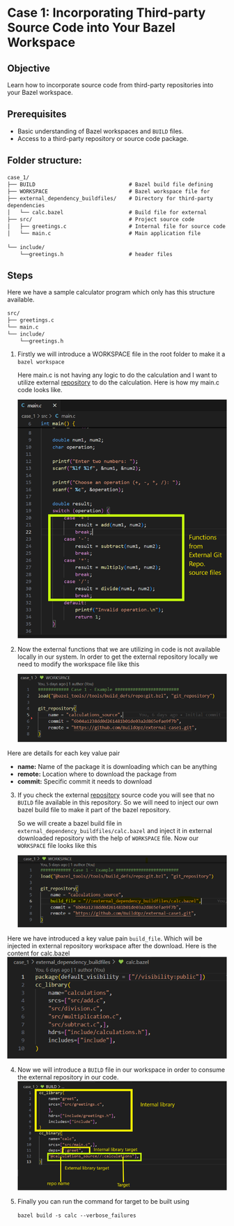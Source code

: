 # Case 1: Incorporating Third-party Source Code into Your Bazel Workspace

## Objective
Learn how to incorporate source code from third-party repositories into your Bazel workspace.

## Prerequisites
- Basic understanding of Bazel workspaces and `BUILD` files.
- Access to a third-party repository or source code package.

## **Folder structure**:

```
case_1/
├── BUILD                              # Bazel build file defining 
├── WORKSPACE                          # Bazel workspace file for 
├── external_dependency_buildfiles/    # Directory for third-party dependencies
│   └── calc.bazel                     # Build file for external 
├── src/                               # Project source code
│   ├── greetings.c                    # Internal file for source code
│   └── main.c                         # Main application file

└── include/
    └──greetings.h                     # header files
```

## Steps

Here we have a sample calculator program which only has this structure available.
```
src/                               
├── greetings.c                    
└── main.c                         
└── include/
    └──greetings.h
```
1. Firstly we will introduce a WORKSPACE file in the root folder to make it a `bazel workspace`


    Here main.c is not having any logic to do the calculation and I want to utilize external [repository](https://github.com/BuildOpz/external-case1) to do the calculation. Here is how my main.c code looks like.

    ![main.c](Picture1.png "main.c")

2. Now the external functions that we are utilizing in code is not available locally in our system. In order to get the external repository locally we need to modify the workspace file like this

    ![WORKSPACE](Picture2.png "WORKSPACE")

Here are details for each key value pair
- **name:** Name of the package it is downloading which can be anything
- **remote:** Location where to download the package from
- **commit:** Specific commit it needs to download

3. If you check the external [repository](https://github.com/BuildOpz/external-case1) source code you will see that no `BUILD` file available in this repository. So we will need to inject our own bazel build file to make it part of the bazel repository.

    So we will create a bazel build file in `external_dependency_buildfiles/calc.bazel` and inject it in external downloaded repository with the help of `WORKSPACE` file. Now our `WORKSPACE` file looks like this

    ![WORKSPACE](Picture3.png "WORKSPACE")

Here we have introduced a key value pain `build_file`. Which will be injected in external repository workspace after the download. Here is the content for calc.bazel
    ![calc.bazel](Picture4.png "calc.bazel")

4. Now we will introduce a `BUILD` file in our workspace in order to consume the external repository in our code.
   ![BUILD](Picture5.png "BUILD")

5. Finally you can run the command for target to be built using
   
   `bazel build -s calc --verbose_failures`